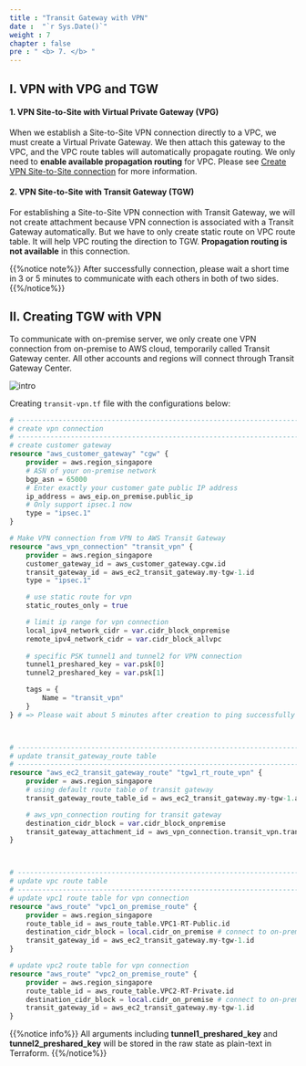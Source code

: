 ```yaml
---
title : "Transit Gateway with VPN"
date :  "`r Sys.Date()`" 
weight : 7
chapter : false
pre : " <b> 7. </b> "
---
```



## I. VPN with VPG and TGW

#### 1. VPN Site-to-Site with Virtual Private Gateway (VPG)

When we establish a Site-to-Site VPN connection directly to a VPC, we must create a Virtual Private Gateway. We then attach this gateway to the VPC, and the VPC route tables will automatically propagate routing. We only need to **enable available propagation routing** for VPC. Please see [Create VPN Site-to-Site connection](https://v2d27.github.io/aws-fcj/ws1/4-sitetositevpn/4.3-createvpnconnection/) for more information.

#### 2. VPN Site-to-Site with Transit Gateway (TGW)

For establishing a Site-to-Site VPN connection with Transit Gateway, we will not create attachment because VPN connection is associated with a Transit Gateway automatically. But we have to only create static route on VPC route table. It will help VPC routing the direction to TGW. **Propagation routing is not available** in this connection. 

{{%notice note%}}
After successfully connection, please wait a short time in 3 or 5 minutes to communicate with each others in both of two sides.
{{%/notice%}}


## II. Creating TGW with VPN

To communicate with on-premise server, we only create one VPN connection from on-premise to AWS cloud, temporarily called Transit Gateway center. All other accounts and regions will connect through Transit Gateway Center.

![intro](/aws-fcj/ws2/images/2.content/transit-vpn.png)


Creating `transit-vpn.tf` file with the configurations below:

```terraform
# -------------------------------------------------------------------------------
# create vpn connection
# -------------------------------------------------------------------------------
# create customer gateway
resource "aws_customer_gateway" "cgw" {
    provider = aws.region_singapore
    # ASN of your on-premise network
    bgp_asn = 65000
    # Enter exactly your customer gate public IP address
    ip_address = aws_eip.on_premise.public_ip
    # Only support ipsec.1 now
    type = "ipsec.1"
}

# Make VPN connection from VPN to AWS Transit Gateway
resource "aws_vpn_connection" "transit_vpn" {
    provider = aws.region_singapore
    customer_gateway_id = aws_customer_gateway.cgw.id
    transit_gateway_id = aws_ec2_transit_gateway.my-tgw-1.id
    type = "ipsec.1"

    # use static route for vpn
    static_routes_only = true

    # limit ip range for vpn connection
    local_ipv4_network_cidr = var.cidr_block_onpremise
    remote_ipv4_network_cidr = var.cidr_block_allvpc
    
    # specific PSK tunnel1 and tunnel2 for VPN connection
    tunnel1_preshared_key = var.psk[0]
    tunnel2_preshared_key = var.psk[1]

    tags = {
        Name = "transit_vpn"
    }
} # => Please wait about 5 minutes after creation to ping successfully



# -------------------------------------------------------------------------------
# update transit_gateway_route table
# -------------------------------------------------------------------------------
resource "aws_ec2_transit_gateway_route" "tgw1_rt_route_vpn" {
    provider = aws.region_singapore
    # using default route table of transit gateway
    transit_gateway_route_table_id = aws_ec2_transit_gateway.my-tgw-1.association_default_route_table_id

    # aws_vpn_connection routing for transit gateway
    destination_cidr_block = var.cidr_block_onpremise
    transit_gateway_attachment_id = aws_vpn_connection.transit_vpn.transit_gateway_attachment_id
}



# -------------------------------------------------------------------------------
# update vpc route table
# -------------------------------------------------------------------------------
# update vpc1 route table for vpn connection
resource "aws_route" "vpc1_on_premise_route" {
    provider = aws.region_singapore
    route_table_id = aws_route_table.VPC1-RT-Public.id
    destination_cidr_block = local.cidr_on_premise # connect to on-premises
    transit_gateway_id = aws_ec2_transit_gateway.my-tgw-1.id
}

# update vpc2 route table for vpn connection
resource "aws_route" "vpc2_on_premise_route" {
    provider = aws.region_singapore
    route_table_id = aws_route_table.VPC2-RT-Private.id
    destination_cidr_block = local.cidr_on_premise # connect to on-premises
    transit_gateway_id = aws_ec2_transit_gateway.my-tgw-1.id
}

```


{{%notice info%}}
All arguments including **tunnel1_preshared_key** and **tunnel2_preshared_key** will be stored in the raw state as plain-text in Terraform.
{{%/notice%}}